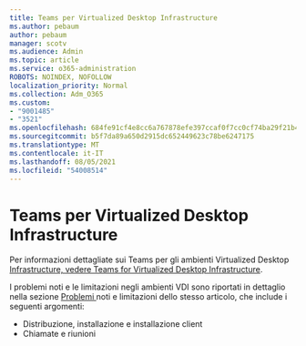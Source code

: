 ```yaml
---
title: Teams per Virtualized Desktop Infrastructure
ms.author: pebaum
author: pebaum
manager: scotv
ms.audience: Admin
ms.topic: article
ms.service: o365-administration
ROBOTS: NOINDEX, NOFOLLOW
localization_priority: Normal
ms.collection: Adm_O365
ms.custom:
- "9001485"
- "3521"
ms.openlocfilehash: 684fe91cf4e8cc6a767878efe397ccaf0f7cc0cf74ba29f21b40d77c18a028f7
ms.sourcegitcommit: b5f7da89a650d2915dc652449623c78be6247175
ms.translationtype: MT
ms.contentlocale: it-IT
ms.lasthandoff: 08/05/2021
ms.locfileid: "54008514"
---
```

# <a name="teams-for-virtualized-desktop-infrastructure"></a>Teams per Virtualized Desktop Infrastructure

Per informazioni dettagliate sui Teams per gli ambienti Virtualized Desktop [Infrastructure, vedere Teams for Virtualized Desktop Infrastructure](https://docs.microsoft.com/microsoftteams/teams-for-vdi).

I problemi noti e le limitazioni negli ambienti VDI sono riportati in dettaglio nella sezione [Problemi ](https://docs.microsoft.com/microsoftteams/teams-for-vdi#known-issues-and-limitations) noti e limitazioni dello stesso articolo, che include i seguenti argomenti:
 - Distribuzione, installazione e installazione client
 - Chiamate e riunioni
